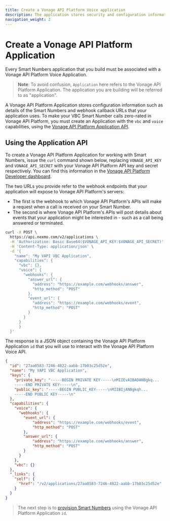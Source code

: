 ```yaml
---
title: Create a Vonage API Platform Voice application
description: The application stores security and configuration information for your interaction with the Voice API.
navigation_weight: 2
---
```


# Create a Vonage API Platform Application

Every Smart Numbers application that you build must be associated with a Vonage API Platform Voice Application.

> **Note**: To avoid confusion, `Application` here refers to the Vonage API Platform Application. The application you are building will be referred to as "application".

A Vonage API Platform Application stores configuration information such as details of the Smart Numbers and webhook callback URLs that your application uses. To make your VBC Smart Number calls zero-rated in Vonage API Platform, you must create an Application with the `vbc` and `voice` capabilities, using the [Vonage API Platform Application API](https://developer.vonage.com/en/api/application.v2).

## Using the Application API

To create a Vonage API Platform Application for working with Smart Numbers, issue the `curl` command shown below, replacing `VONAGE_API_KEY` and `VONAGE_API_SECRET` with your Vonage API Platform API key and secret respectively. You can find this information in the [Vonage API Platform Developer dashboard](https://dashboard.nexmo.com/getting-started-guide).

The two URLs you provide refer to the webhook endpoints that your application will expose to Vonage API Platform's servers:

* The first is the webhook to which Vonage API Platform's APIs will make a request when a call is received on your Smart Number.
* The second is where Vonage API Platform's APIs will post details about events that your application might be interested in - such as a call being answered or terminated.


```sh
curl -X POST \
  https://api.nexmo.com/v2/applications \
  -H 'Authorization: Basic Base64($VONAGE_API_KEY:$VONAGE_API_SECRET)' \
  -H 'Content-Type: application/json' \
  -d '{
    "name": "My VAPI VBC Application",
    "capabilities": {
      "vbc": {},
      "voice": {
        "webhooks": {
          "answer_url": {
            "address": "https://example.com/webhooks/answer",
            "http_method": "POST"
          },
          "event_url": {
            "address": "https://example.com/webhooks/event",
            "http_method": "POST"
          }
        }
      }
	  }
  }'
```

The response is a JSON object containing the Vonage API Platform Application `id` that you will use to interact with the Vonage API Platform Voice API.

```json
{
  "id": "27aa0583-7246-4822-aabb-17b03c25d52e",
  "name": "My VAPI VBC Application",
  "keys": {
    "private_key": "-----BEGIN PRIVATE KEY-----\nMIIEvAIBADANBgkq...
    -----END PRIVATE KEY-----\n",
    "public_key": "-----BEGIN PUBLIC_KEY-----\nMIIBIjANBgkqh...
    -----END PUBLIC KEY-----\n"
  },
  "capabilities": {
    "voice": {
      "webhooks": {
        "event_url": {
            "address": "https://example.com/webhooks/event",
            "http_method": "POST"
        },
        "answer_url": {
            "address": "https://example.com/webhooks/answer",
            "http_method": "POST"
        }
      }
    },
    "vbc": {}
  },
  "_links": {
    "self": {
      "href": "/v2/applications/27aa0583-7246-4822-aabb-17b03c25d52e"
    }
  }
}
```

> The next step is to [provision Smart Numbers](/smart-numbers/guides/provision-smart-numbers) using the Vonage API Platform Application `id`.
